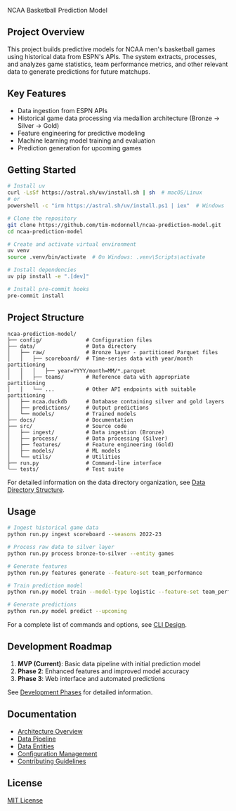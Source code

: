  NCAA Basketball Prediction Model

## Project Overview

This project builds predictive models for NCAA men's basketball games using historical data from ESPN's APIs. The system extracts, processes, and analyzes game statistics, team performance metrics, and other relevant data to generate predictions for future matchups.

## Key Features

- Data ingestion from ESPN APIs
- Historical game data processing via medallion architecture (Bronze → Silver → Gold)
- Feature engineering for predictive modeling
- Machine learning model training and evaluation
- Prediction generation for upcoming games

## Getting Started

```bash
# Install uv
curl -LsSf https://astral.sh/uv/install.sh | sh  # macOS/Linux
# or
powershell -c "irm https://astral.sh/uv/install.ps1 | iex"  # Windows

# Clone the repository
git clone https://github.com/tim-mcdonnell/ncaa-prediction-model.git
cd ncaa-prediction-model

# Create and activate virtual environment
uv venv
source .venv/bin/activate  # On Windows: .venv\Scripts\activate

# Install dependencies
uv pip install -e ".[dev]"

# Install pre-commit hooks
pre-commit install
```

## Project Structure

```
ncaa-prediction-model/
├── config/              # Configuration files
├── data/                # Data directory
│   ├── raw/             # Bronze layer - partitioned Parquet files
│   │   ├── scoreboard/  # Time-series data with year/month partitioning
│   │   │   ├── year=YYYY/month=MM/*.parquet
│   │   ├── teams/       # Reference data with appropriate partitioning
│   │   └── ...          # Other API endpoints with suitable partitioning
│   ├── ncaa.duckdb      # Database containing silver and gold layers
│   ├── predictions/     # Output predictions
│   └── models/          # Trained models
├── docs/                # Documentation
├── src/                 # Source code
│   ├── ingest/          # Data ingestion (Bronze)
│   ├── process/         # Data processing (Silver)
│   ├── features/        # Feature engineering (Gold)
│   ├── models/          # ML models
│   └── utils/           # Utilities
├── run.py               # Command-line interface
└── tests/               # Test suite
```

For detailed information on the data directory organization, see [Data Directory Structure](docs/architecture/data-directory-structure.md).

## Usage

```bash
# Ingest historical game data
python run.py ingest scoreboard --seasons 2022-23

# Process raw data to silver layer
python run.py process bronze-to-silver --entity games

# Generate features
python run.py features generate --feature-set team_performance

# Train prediction model
python run.py model train --model-type logistic --feature-set team_performance

# Generate predictions
python run.py model predict --upcoming
```

For a complete list of commands and options, see [CLI Design](docs/architecture/cli-design.md).

## Development Roadmap

1. **MVP (Current)**: Basic data pipeline with initial prediction model
2. **Phase 2**: Enhanced features and improved model accuracy
3. **Phase 3**: Web interface and automated predictions

See [Development Phases](docs/architecture/development-phases.md) for detailed information.

## Documentation

- [Architecture Overview](docs/architecture/index.md)
- [Data Pipeline](docs/architecture/data-pipeline.md)
- [Data Entities](docs/architecture/data-entities.md)
- [Configuration Management](docs/architecture/configuration-management.md)
- [Contributing Guidelines](CONTRIBUTING.md)

## License

[MIT License](LICENSE)
